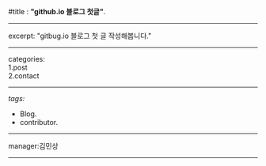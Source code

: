 #title : **"github.io 블로그 첫글"**. 
***
excerpt: "gitbug.io 블로그 첫 글 작성해봅니다."
***
categories:    
1.post   
2.contact  
***
*tags:*  
* Blog.   
* contributor. 
___
manager:김민상
___
